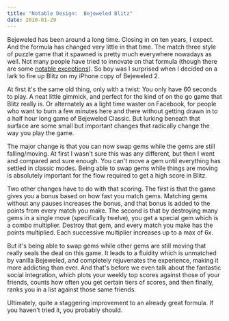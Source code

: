 ```yaml
---
title: "Notable Design:  Bejeweled Blitz"
date: 2010-01-29
---
```

Bejeweled has been around a long time. Closing in on ten years, I expect. And the formula has changed very little in that time. The match three style of puzzle game that it spawned is pretty much everywhere nowadays as well. Not many people have tried to innovate on that formula (though there are some [notable exceptions](http://mightandmagic.uk.ubi.com/clashofheroes/)). So boy was I surprised when I decided on a lark to fire up Blitz on my iPhone copy of Bejeweled 2.

At first it's the same old thing, only with a twist: You only have 60 seconds to play. A neat little gimmick, and perfect for the kind of on the go game that Blitz really is. Or alternately as a light time waster on Facebook, for people who want to burn a few minutes here and there without getting drawn in to a half hour long game of Bejeweled Classic. But lurking beneath that surface are some small but important changes that radically change the way you play the game.

The major change is that you can now swap gems while the gems are still falling/moving. At first I wasn't sure this was any different, but then I went and compared and sure enough. You can't move a gem until everything has settled in classic modes. Being able to swap gems while things are moving is absolutely important for the flow required to get a high score in Blitz.

Two other changes have to do with that scoring. The first is that the game gives you a bonus based on how fast you match gems. Matching gems without any pauses increases the bonus, and that bonus is added to the points from every match you make. The second is that by destroying many gems in a single move (specifically twelve), you get a special gem which is a combo multiplier. Destroy that gem, and every match you make has the points multiplied. Each successive multiplier increases up to a max of 6x.

But it's being able to swap gems while other gems are still moving that really seals the deal on this game. It leads to a fluidity which is unmatched by vanilla Bejeweled, and completely rejuvenates the experience, making it more addicting than ever. And that's before we even talk about the fantastic social integration, which plots your weekly top scores against those of your friends, counts how often you get certain tiers of scores, and then finally, ranks you in a list against those same friends.

Ultimately, quite a staggering improvement to an already great formula. If you haven't tried it, you probably should.